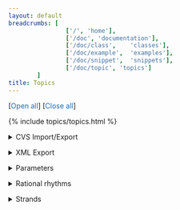 ```yaml
---
layout: default
breadcrumbs: [
                ['/', 'home'],
                ['/doc', 'documentation'],
                ['/doc/class',    'classes'],
                ['/doc/example',  'examples'],
                ['/doc/snippet',  'snippets'],
                ['/doc/topic', 'topics']
        ]
title: Topics
---
```


[<span style="cursor:pointer; color:#1e6bb8;" onclick="openAllTopics()">Open all</span>]
[<span style="cursor:pointer; color:#1e6bb8;" onclick="closeAllTopics()">Close all</span>]

{% include topics/topics.html %}

<a name="cvs"> </a>
<details class="topic-cvs">
<summary>
CVS Import/Export
</summary>
{% include topics/cvs.html %}
</details>

<a name="xml"> </a>
<details class="topic-xml">
<summary>
XML Export
</summary>
{% include topics/xml.html %}
</details>

<a name="parameter"> </a>
<a name="parameters"> </a>
<details class="topic-parameters">
<summary>
Parameters
</summary>
{% include topics/parameters.html %}
</details>

<a name="rhythm"> </a>
<a name="rhythms"> </a>
<details class="topic-rhythms">
<summary>
Rational rhythms
</summary>
{% include topics/rhythms.html %}
</details>

<a name="strand"> </a>
<a name="strands"> </a>
<details class="topic-parameters">
<summary>
Strands
</summary>
{% include topics/strand.html %}
</details>

